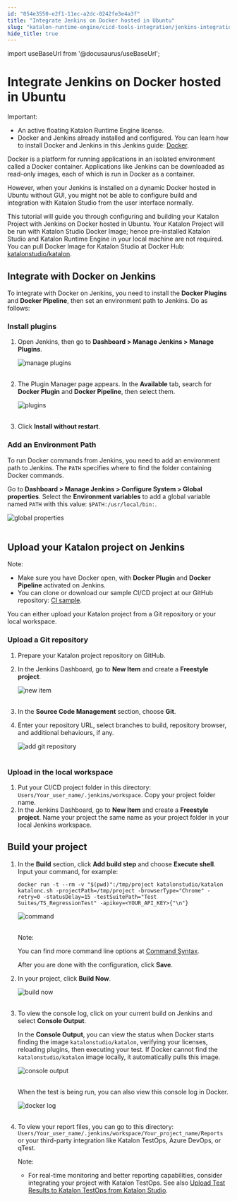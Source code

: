 ```yaml
---
id: "054e3550-e2f1-11ec-a2dc-0242fe3e4a3f"
title: "Integrate Jenkins on Docker hosted in Ubuntu"
slug: "katalon-runtime-engine/cicd-tools-integration/jenkins-integration/use-katalon-docker-image-for-jenkins-integration/integrate-jenkins-on-docker-hosted-in-ubuntu"
hide_title: true
---
```

import useBaseUrl from '@docusaurus/useBaseUrl';


# <a id="id" class="anchor_top_offset"/><a id="ariaid-title1" class="anchor_top_offset"/>Integrate Jenkins on Docker hosted in Ubuntu

<div xmlns="http://www.w3.org/1999/xhtml" className="note important note_important"><span className="note__title">Important:</span> 
  <ul className="ul"><li className="li">An active floating Katalon Runtime Engine license.</li><li className="li">Docker and Jenkins already installed and configured. You can
      learn how to install Docker and Jenkins in this Jenkins guide: <a className="xref j-external-link" href="https://www.jenkins.io/doc/book/installing/docker/" target="_blank">Docker</a>.</li></ul>
</div>
<p xmlns="http://www.w3.org/1999/xhtml" className="p">Docker is a platform for running applications in an isolated   environment called a Docker container. Applications like Jenkins   can be downloaded as read-only images, each of which is run in   Docker as a container.</p> 
<p xmlns="http://www.w3.org/1999/xhtml" className="p">However, when your Jenkins is installed on a dynamic Docker   hosted in Ubuntu without GUI, you might not be able to configure   build and integration with Katalon Studio from the user interface   normally.</p> 
<p xmlns="http://www.w3.org/1999/xhtml" className="p">This tutorial will guide you through configuring and building   your Katalon Project with Jenkins on Docker hosted in Ubuntu. Your   Katalon Project will be run with Katalon Studio Docker Image; hence   pre-installed Katalon Studio and Katalon Runtime Engine in your   local machine are not required. You can pull Docker Image for   Katalon Studio at Docker Hub: <a className="xref j-external-link" href="https://hub.docker.com/r/katalonstudio/katalon" target="_blank">katalonstudio/katalon</a>.</p> 
    

## <a id="id_1" class="anchor_top_offset"/>Integrate with Docker on Jenkins

    
      
<p xmlns="http://www.w3.org/1999/xhtml" className="p">To integrate with Docker on Jenkins, you need to install the   <strong className="ph b">Docker Plugins</strong> and <strong className="ph b">Docker     Pipeline</strong>, then set an environment path to Jenkins. Do as   follows:</p> 
    
          
      

### <a id="id_2" class="anchor_top_offset"/>Install plugins

      
        
<ol xmlns="http://www.w3.org/1999/xhtml" className="ol">   <li className="li">     <p className="p">Open Jenkins, then go to <strong className="ph b">Dashboard &gt; Manage Jenkins         &gt; Manage Plugins</strong>.</p>     <p className="p">       <img className="image" src={useBaseUrl("https://github.com/katalon-studio/docs-images/raw/master/katalon-studio/docs/jenkins-docker/new-plugin.png")} alt="manage plugins" /><br /><br />     </p>   </li>   <li className="li">     <p className="p">The Plugin Manager page appears. In the       <strong className="ph b">Available</strong> tab, search for <strong className="ph b">Docker         Plugin</strong> and <strong className="ph b">Docker Pipeline</strong>, then select       them.</p>     <p className="p">       <img className="image" src={useBaseUrl("https://github.com/katalon-studio/docs-images/raw/master/katalon-studio/docs/jenkins-docker/plugins.png")} alt="plugins" /><br /><br />     </p>   </li>   <li className="li">     <p className="p">Click <strong className="ph b">Install without restart</strong>.</p>   </li> </ol> 
      
    
      

### <a id="id_3" class="anchor_top_offset"/>Add an Environment Path

      
        
<p xmlns="http://www.w3.org/1999/xhtml" className="p">To run Docker commands from Jenkins, you need to add an   environment path to Jenkins.   The <code className="ph codeph">PATH</code> specifies where to find the folder   containing Docker commands.</p> 
        
<p xmlns="http://www.w3.org/1999/xhtml" className="p">Go to <strong className="ph b">Dashboard &gt; Manage Jenkins &gt; Configure     System &gt; Global properties</strong>. Select the   <strong className="ph b">Environment variables</strong> to add a global variable   named <code className="ph codeph">PATH</code> with this value:   <code className="ph codeph">$PATH:/usr/local/bin:</code>.</p> 
        
<p xmlns="http://www.w3.org/1999/xhtml" className="p">   <img className="image" src={useBaseUrl("https://github.com/katalon-studio/docs-images/raw/master/katalon-studio/docs/jenkins-docker/Global-properties.png")} alt="global properties" /><br /><br /> </p> 
      
    

## <a id="id_4" class="anchor_top_offset"/>Upload your Katalon project on Jenkins

<div xmlns="http://www.w3.org/1999/xhtml" className="note note note_note"><span className="note__title">Note:</span> 
  <ul className="ul"><li className="li">Make sure you have Docker open, with <strong className="ph b">Docker
        Plugin</strong> and <strong className="ph b">Docker Pipeline</strong> activated on
      Jenkins.</li><li className="li">You can clone or download our sample CI/CD project at our
      GitHub repository: <a className="xref j-external-link" href="https://github.com/katalon-studio-samples/ci-samples" target="_blank">CI
        sample</a>.</li></ul>
</div>
<p xmlns="http://www.w3.org/1999/xhtml" className="p">You can either upload your Katalon project from a Git repository   or your local workspace.</p> 
      

### <a id="id_5" class="anchor_top_offset"/>Upload a Git repository

      
        
<ol xmlns="http://www.w3.org/1999/xhtml" className="ol">   <li className="li">Prepare your Katalon project repository on GitHub.</li>   <li className="li">     <p className="p">In the Jenkins Dashboard, go to <strong className="ph b">New Item</strong> and       create a <strong className="ph b">Freestyle project</strong>.</p>     <p className="p">       <img className="image" src={useBaseUrl("https://github.com/katalon-studio/docs-images/raw/master/katalon-studio/docs/jenkins-docker/new-item.png")} alt="new item" /><br /><br />     </p>   </li>   <li className="li">     <p className="p">In the <strong className="ph b">Source Code Management</strong> section, choose       <strong className="ph b">Git</strong>.</p>   </li>   <li className="li">     <p className="p">Enter your repository URL, select branches to build, repository       browser, and additional behaviours, if any.</p>     <p className="p">       <img className="image" src={useBaseUrl("https://github.com/katalon-studio/docs-images/raw/master/katalon-studio/docs/jenkins-docker/git.png")} alt="add git repository" /><br /><br />     </p>   </li> </ol> 
      
    
      

### <a id="id_6" class="anchor_top_offset"/>Upload in the local workspace

      
        
<ol xmlns="http://www.w3.org/1999/xhtml" className="ol">   <li className="li">Put your CI/CD project folder in this directory:     <code className="ph codeph">Users/Your_user_name/.jenkins/workspace</code>. Copy your     project folder name.</li>   <li className="li">In the Jenkins Dashboard, go to <strong className="ph b">New Item</strong> and     create a <strong className="ph b">Freestyle project</strong>. Name your project the     same name as your project folder in your local Jenkins     workspace.</li> </ol> 
      
    

## <a id="id_7" class="anchor_top_offset"/>Build your project

<ol xmlns="http://www.w3.org/1999/xhtml" className="ol"><li className="li">     <p className="p">In the <strong className="ph b">Build</strong> section, click <strong className="ph b">Add build         step</strong> and choose <strong className="ph b">Execute shell</strong>. Input your       command, for example:</p>     <pre className="pre codeblock"><code>docker run -t --rm -v "$(pwd)":/tmp/project katalonstudio/katalon katalonc.sh -projectPath=/tmp/project -browserType="Chrome" -retry=0 -statusDelay=15 -testSuitePath="Test Suites/TS_RegressionTest" -apikey=&lt;YOUR_API_KEY&gt;{"\n"}</code></pre>     <p className="p">       <img className="image" src={useBaseUrl("https://github.com/katalon-studio/docs-images/raw/master/katalon-studio/docs/jenkins-docker/execute-shell.png")} alt="command" /><br /><br />     </p>     <div className="note note note_note"><span className="note__title">Note:</span>        <p className="p">You can find more command line options at <a className="xref" href="/docs/legacy/katalon-runtime-engine/command-syntax-command-lineconsole-mode-execution#concept-1437">Command           Syntax</a>.</p>     </div>     <p className="p">After you are done with the configuration, click       <strong className="ph b">Save</strong>.</p>   </li><li className="li">     <p className="p">In your project, click <strong className="ph b">Build Now</strong>.</p>     <p className="p">       <img className="image" src={useBaseUrl("https://github.com/katalon-studio/docs-images/raw/master/katalon-studio/docs/jenkins-docker/build-now.png")} alt="build now" /><br /><br />     </p>   </li><li className="li">     <p className="p">To view the console log, click on your current build on Jenkins       and select <strong className="ph b">Console Output</strong>.</p>     <p className="p">In the <strong className="ph b">Console Output</strong>, you can view the status       when Docker starts finding the image       <code className="ph codeph">katalonstudio/katalon</code>, verifying your licenses,       reloading plugins, then executing your test. If Docker cannot find       the <code className="ph codeph">katalonstudio/katalon</code> image locally, it       automatically pulls this image.</p>     <p className="p">       <img className="image" src={useBaseUrl("https://github.com/katalon-studio/docs-images/raw/master/katalon-studio/docs/jenkins-docker/console-output.png")} alt="console output" /><br /><br />     </p>     <p className="p">When the test is being run, you can also view this console log       in Docker.</p>     <p className="p">       <img className="image" src={useBaseUrl("https://github.com/katalon-studio/docs-images/raw/master/katalon-studio/docs/jenkins-docker/docker-log.png")} alt="docker log" /><br /><br />     </p>   </li><li className="li">     <p className="p">To view your report files, you can go to this directory:       <code className="ph codeph">Users/Your_user_name/.jenkins/workspace/Your_project_name/Reports</code>       or your third-party integration like Katalon TestOps, Azure DevOps,       or qTest.</p>     <div className="note note note_note"><span className="note__title">Note:</span>        <ul className="ul"><li className="li"><p className="p">For real-time monitoring and better reporting capabilities,             consider integrating your project with Katalon TestOps. See also <a className="xref" href="/docs/legacy/katalon-testops/integrations/upload-test-results-to-katalon-testops-from-katalon-studio">Upload               Test Results to Katalon TestOps from Katalon Studio</a>.</p></li></ul>     </div>   </li></ol> 
